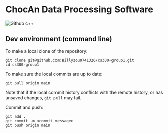 # ChocAn Data Processing Software
![Github c++](https://img.shields.io/badge/c++-11-blue)


## Dev environment (command line)

To make a local clone of the repository: 

```
git clone git@github.com:Billyzou0741326/cs300-group1.git
cd cs300-group1
```

To make sure the local commits are up to date:

```
git pull origin main
```

Note that if the local commit history conflicts with the remote history, or has unsaved changes, `git pull` may fail.

Commit and push:

```
git add .
git commit -m <commit_message>
git push origin main
```
